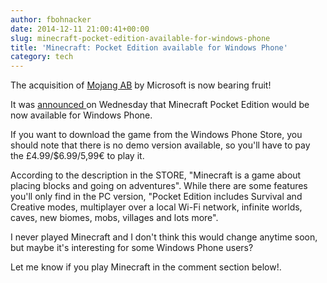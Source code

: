 ```yaml
---
author: fbohnacker
date: 2014-12-11 21:00:41+00:00
slug: minecraft-pocket-edition-available-for-windows-phone
title: 'Minecraft: Pocket Edition available for Windows Phone'
category: tech
---
```

The acquisition of [Mojang AB](https://mojang.com/) by Microsoft is now bearing fruit!

It was [announced ](https://mojang.com/2014/12/pocket-edition-comes-to-windows-phones/)on Wednesday that Minecraft Pocket Edition would be now available for Windows Phone.

If you want to download the game from the Windows Phone Store, you should note that there is no demo version available, so you'll have to pay the £4.99/$6.99/5,99€ to play it.

According to the description in the STORE, "Minecraft is a game about placing blocks and going on adventures". While there are some features you'll only find in the PC version, "Pocket Edition includes Survival and Creative modes, multiplayer over a local Wi-Fi network, infinite worlds, caves, new biomes, mobs, villages and lots more".

I never played Minecraft and I don't think this would change anytime soon, but maybe it's interesting for some Windows Phone users?

Let me know if you play Minecraft in the comment section below!.
